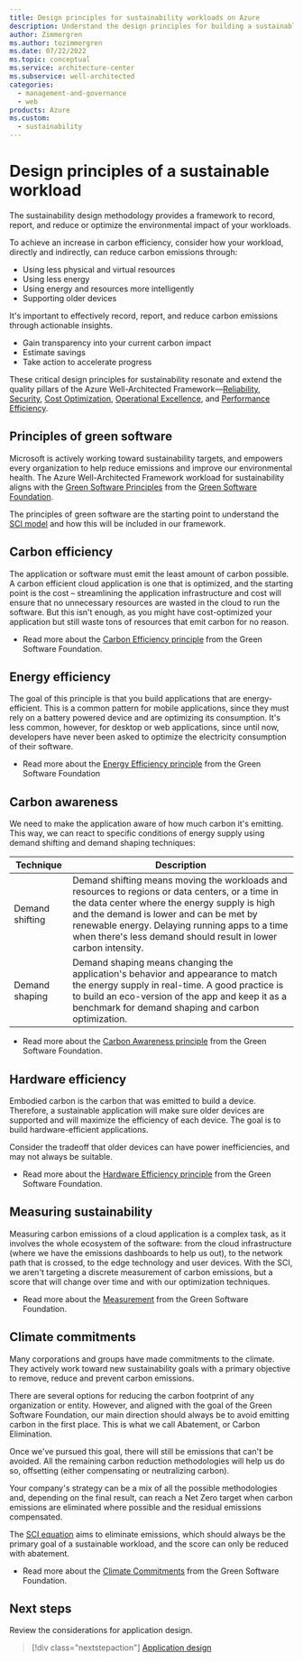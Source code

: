 ```yaml
---
title: Design principles for sustainability workloads on Azure
description: Understand the design principles for building a sustainable application on Microsoft Azure.
author: Zimmergren
ms.author: tozimmergren
ms.date: 07/22/2022
ms.topic: conceptual
ms.service: architecture-center
ms.subservice: well-architected
categories:
  - management-and-governance
  - web
products: Azure
ms.custom:
  - sustainability
---
```


# Design principles of a sustainable workload

The sustainability design methodology provides a framework to record, report, and reduce or optimize the environmental impact of your workloads.

To achieve an increase in carbon efficiency, consider how your workload, directly and indirectly, can reduce carbon emissions through:

- Using less physical and virtual resources
- Using less energy
- Using energy and resources more intelligently
- Supporting older devices

It's important to effectively record, report, and reduce carbon emissions through actionable insights.

- Gain transparency into your current carbon impact
- Estimate savings
- Take action to accelerate progress

These critical design principles for sustainability resonate and extend the quality pillars of the Azure Well-Architected Framework&mdash;[Reliability](/azure/architecture/framework/#reliability), [Security](/azure/architecture/framework/security/), [Cost Optimization](/azure/architecture/framework/cost/), [Operational Excellence](/azure/architecture/framework/devops/), and [Performance Efficiency](/azure/architecture/framework/scalability/).

## Principles of green software

Microsoft is actively working toward sustainability targets, and empowers every organization to help reduce emissions and improve our environmental health. The Azure Well-Architected Framework workload for sustainability aligns with the [Green Software Principles](https://learn.greensoftware.foundation/practitioner/introduction/) from the [Green Software Foundation](https://greensoftware.foundation/projects/principles-of-green-software-engineering).

The principles of green software are the starting point to understand the [SCI model](sustainability-design-methodology.md#measure-and-track-carbon-impact) and how this will be included in our framework.

## Carbon efficiency

The application or software must emit the least amount of carbon possible. A carbon efficient cloud application is one that is optimized, and the starting point is the cost – streamlining the application infrastructure and cost will ensure that no unnecessary resources are wasted in the cloud to run the software. But this isn't enough, as you might have cost-optimized your application but still waste tons of resources that emit carbon for no reason.

- Read more about the [Carbon Efficiency principle](https://learn.greensoftware.foundation/practitioner/carbon-efficiency) from the Green Software Foundation.

## Energy efficiency

The goal of this principle is that you build applications that are energy-efficient. This is a common pattern for mobile applications, since they must rely on a battery powered device and are optimizing its consumption. It's less common, however, for desktop or web applications, since until now, developers have never been asked to optimize the electricity consumption of their software.

- Read more about the [Energy Efficiency principle](https://learn.greensoftware.foundation/practitioner/energy-efficiency) from the Green Software Foundation

## Carbon awareness

We need to make the application aware of how much carbon it's emitting. This way, we can react to specific conditions of energy supply using demand shifting and demand shaping techniques:

|Technique|Description|
|---|---|
Demand shifting|Demand shifting means moving the workloads and resources to regions or data centers, or a time in the data center where the energy supply is high and the demand is lower and can be met by renewable energy. Delaying running apps to a time when there's less demand should result in lower carbon intensity.
|Demand shaping|Demand shaping means changing the application's behavior and appearance to match the energy supply in real-time. A good practice is to build an eco-version of the app and keep it as a benchmark for demand shaping and carbon optimization.|

- Read more about the [Carbon Awareness principle](https://learn.greensoftware.foundation/practitioner/carbon-awareness) from the Green Software Foundation.

## Hardware efficiency

Embodied carbon is the carbon that was emitted to build a device. Therefore, a sustainable application will make sure older devices are supported and will maximize the efficiency of each device.  The goal is to build hardware-efficient applications.

Consider the tradeoff that older devices can have power inefficiencies, and may not always be suitable.

- Read more about the [Hardware Efficiency principle](https://learn.greensoftware.foundation/practitioner/hardware-efficiency) from the Green Software Foundation.

## Measuring sustainability

Measuring carbon emissions of a cloud application is a complex task, as it involves the whole ecosystem of the software: from the cloud infrastructure (where we have the emissions dashboards to help us out), to the network path that is crossed, to the edge technology and user devices. With the SCI, we aren't targeting a discrete measurement of carbon emissions, but a score that will change over time and with our optimization techniques.

- Read more about the [Measurement](https://learn.greensoftware.foundation/practitioner/measurement) from the Green Software Foundation.

## Climate commitments

Many corporations and groups have made commitments to the climate. They actively work toward new sustainability goals with a primary objective to remove, reduce and prevent carbon emissions.

There are several options for reducing the carbon footprint of any organization or entity. However, and aligned with the goal of the Green Software Foundation, our main direction should always be to avoid emitting carbon in the first place. This is what we call Abatement, or Carbon Elimination.

Once we've pursued this goal, there will still be emissions that can't be avoided. All the remaining carbon reduction methodologies will help us do so, offsetting (either compensating or neutralizing carbon).

Your company's strategy can be a mix of all the possible methodologies and, depending on the final result, can reach a Net Zero target when carbon emissions are eliminated where possible and the residual emissions compensated.

The [SCI equation](sustainability-design-methodology.md#measure-and-track-carbon-impact) aims to eliminate emissions, which should always be the primary goal of a sustainable workload, and the score can only be reduced with abatement.

- Read more about the [Climate Commitments](https://learn.greensoftware.foundation/practitioner/climate-commitments) from the Green Software Foundation.

## Next steps

Review the considerations for application design.

> [!div class="nextstepaction"]
> [Application design](sustainability-application-design.md)
